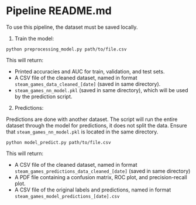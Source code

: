 # Pipeline README.md

To use this pipeline, the dataset must be saved locally.

1. Train the model:

```python preprocessing_model.py path/to/file.csv```

This will return:
- Printed accuracies and AUC for train, validation, and test sets.
- A CSV file of the cleaned dataset, named in format ```steam_games_data_cleaned_[date]``` (saved in same directory). 
- ```steam_games_nn_model.pkl``` (saved in same directory), which will be used by the prediction script.

2. Predictions:

Predictions are done with another dataset. The script will run the entire dataset through the model for predictions, it does not split the data. Ensure that ```steam_games_nn_model.pkl``` is located in the same directory.

```python model_predict.py path/to/file.csv```

This will return:
- A CSV file of the cleaned dataset, named in format ```steam_games_predictions_data_cleaned_[date]``` (saved in same directory)
- A PDF file containing a confusion matrix, ROC plot, and precision-recall plot.
- A CSV file of the original labels and predictions, named in format ```steam_games_model_predictions_[date].csv```